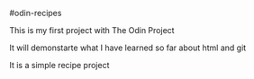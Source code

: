 #odin-recipes 

This is my first project with The Odin Project

It will demonstarte what I have learned so far about html and git 

It is a simple recipe project
